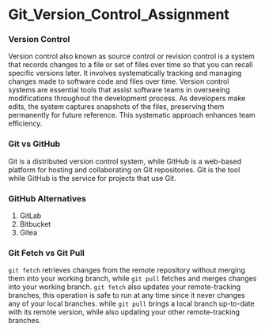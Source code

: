 # Git_Version_Control_Assignment

### Version Control
Version control also known as source control or revision control is a system that records changes to a file or set of files over time so that you can recall specific versions later. It involves systematically tracking and managing changes made to software code and files over time. Version control systems are essential tools that assist software teams in overseeing modifications throughout the development process. As developers make edits, the system captures snapshots of the files, preserving them permanently for future reference. This systematic approach enhances team efficiency.

### Git vs GitHub
Git is a distributed version control system, while GitHub is a web-based platform for hosting and collaborating on Git repositories. Git is the tool while GitHub is the service for projects that use Git.

### GitHub Alternatives
1. GitLab
2. Bitbucket
3. Gitea

### Git Fetch vs Git Pull
`git fetch` retrieves changes from the remote repository without merging them into your working branch, while `git pull` fetches and merges changes into your working branch.
`git fetch` also updates your remote-tracking branches, this operation is safe to run at any time since it never changes any of your local branches. while `git pull` brings a local branch up-to-date with its remote version, while also updating your other remote-tracking branches.

